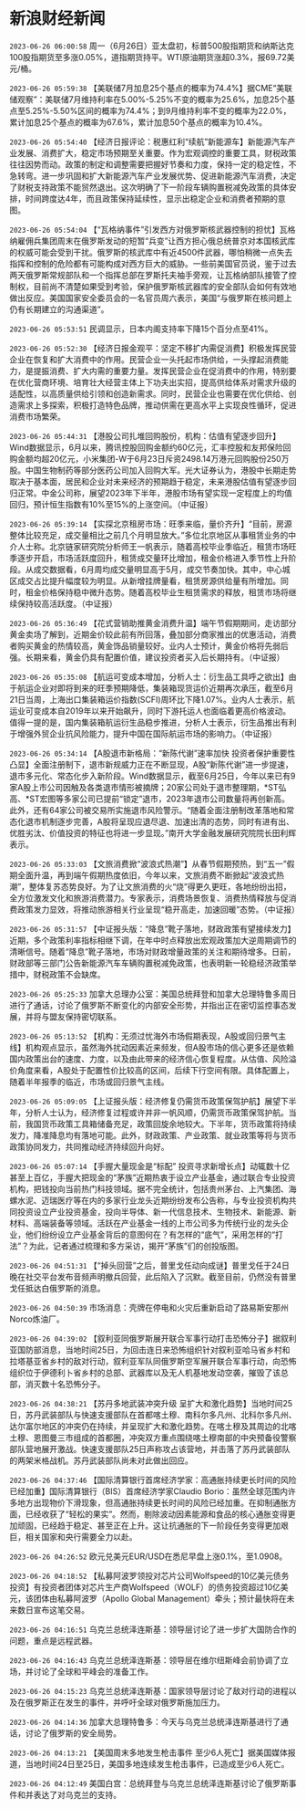 # 新浪财经新闻
`2023-06-26 06:00:58` 周一（6月26日）亚太盘初，标普500股指期货和纳斯达克100股指期货至多涨0.05%，道指期货持平。WTI原油期货涨超0.3%，报69.72美元/桶。

`2023-06-26 05:59:38` 【美联储7月加息25个基点的概率为74.4%】据CME“美联储观察”：美联储7月维持利率在5.00%-5.25%不变的概率为25.6%，加息25个基点至5.25%-5.50%区间的概率为74.4%；到9月维持利率不变的概率为22.0%，累计加息25个基点的概率为67.6%，累计加息50个基点的概率为10.4%。

`2023-06-26 05:54:40` 【经济日报评论：税惠红利“续航”新能源车】新能源汽车产业发展、消费扩大，稳定市场预期至关重要。作为宏观调控的重要工具，财税政策往往因势而动。政策的制定和调整需要把握好节奏和力度，保持一定的稳定性，不急转弯。进一步巩固和扩大新能源汽车产业发展优势、促进新能源汽车消费，决定了财税支持政策不能贸然退出。这次明确了下一阶段车辆购置税减免政策的具体安排，时间跨度达4年，而且政策保持延续性，显示出稳定企业和消费者预期的意图。

`2023-06-26 05:54:04` 【“瓦格纳事件”引发西方对俄罗斯核武器控制的担忧】瓦格纳雇佣兵集团周末在俄罗斯发动的短暂“兵变”让西方担心俄总统普京对本国核武库的权威可能会受到干扰。俄罗斯的核武库中有近4500件武器，哪怕稍微一点失去指挥和控制的危险都有可能构成对西方巨大的威胁。一些前美国官员说，鉴于过去两天俄罗斯常规部队和一个指挥总部在罗斯托夫袖手旁观，让瓦格纳部队接管了控制权，目前尚不清楚如果受到考验，保护俄罗斯核武器库的安全部队会如何有效地做出反应。美国国家安全委员会的一名官员周六表示，美国“与俄罗斯在核问题上仍有长期建立的沟通渠道”。

`2023-06-26 05:53:51` 民调显示，日本内阁支持率下降15个百分点至41%。

`2023-06-26 05:52:30` 【经济日报金观平：坚定不移扩内需促消费】积极发挥民营企业在恢复和扩大消费中的作用。民营企业一头托起市场供给，一头撑起消费能力，是提振消费、扩大内需的重要力量。发挥民营企业在促消费中的作用，特别要在优化营商环境、培育壮大经营主体上下功夫出实招，提高供给体系对需求升级的适配性，以高质量供给引领和创造新需求。同时，民营企业也需要在优化供给、创造需求上多探索，积极打造特色品牌，推动供需在更高水平上实现良性循环，促进消费市场繁荣。

`2023-06-26 05:44:31` 【港股公司扎堆回购股份，机构：估值有望逐步回升】Wind数据显示，6月以来，腾讯控股回购金额约60亿元，汇丰控股和友邦保险回购金额均超20亿元，小米集团-W于6月23日斥资2498.14万港元回购股份250万股。中国生物制药等部分医药公司加入回购大军。光大证券认为，港股中长期走势取决于基本面，居民和企业对未来经济的预期趋于稳定，未来港股估值有望逐步回归正常。中金公司称，展望2023年下半年，港股市场有望实现一定程度上的均值回归，预计恒生指数有10%至15%的上涨空间。（中证报）

`2023-06-26 05:39:14` 【实探北京租房市场：旺季来临，量价齐升】“目前，房源整体比较充足，成交量相比之前几个月明显放大。”多位北京地区从事租赁业务的中介人士称。北京链家研究院分析师王一帆表示，随着高校毕业季临近，租赁市场旺季逐步开启，市场活跃度回升，租赁成交量环比增加，租金价格进入季节性上升阶段。从成交数据看，6月周均成交量明显高于5月，成交节奏加快。其中，中心城区成交占比提升幅度较为明显。从新增挂牌量看，租赁房源供给量有所增加。同时，租金价格保持稳中微升态势。随着高校毕业生租赁需求的释放，租赁市场将继续保持较高活跃度。（中证报）

`2023-06-26 05:36:49` 【花式营销助推黄金消费升温】端午节假期期间，走访部分黄金卖场了解到，近期金价较此前有所回落，叠加部分商家推出的优惠活动，消费者购买黄金的热情较高，黄金饰品销量较好。业内人士预计，黄金价格将先弱后强。长期来看，黄金仍具有配置价值，建议投资者买入后长期持有。（中证报）

`2023-06-26 05:35:08` 【航运可变成本增加，分析人士：衍生品工具呼之欲出】由于航运企业对即将到来的旺季预期降低，集装箱现货运价近期再次承压，截至6月21日当周，上海出口集装箱运价指数(SCFI)周环比下降1.07%。业内人士表示，航运业可变成本自2019年以来开始飙升，同时下游托运人也面临着更高价格波动。值得一提的是，国内集装箱航运衍生品稳步推进，分析人士表示，衍生品推出有利于增强外贸企业抗风险能力，提升中国在国际航运市场的影响力。（中证报）

`2023-06-26 05:34:14` 【A股退市新格局：“新陈代谢”速率加快 投资者保护重要性凸显】全面注册制下，退市新规威力正在不断显现，A股“新陈代谢”进一步提速，退市多元化、常态化步入新阶段。Wind数据显示，截至6月25日，今年以来已有9家A股上市公司因触及各类退市情形被摘牌；20家公司处于退市整理期，*ST弘高、*ST宏图等多家公司已提前“锁定”退市，2023年退市公司数量将再创新高。此外，还有64家公司被交易所实施退市风险警示。“随着全面注册制改革落地和常态化退市机制逐步完善，A股将呈现应退尽退、加速出清的态势，同时有进有出、优胜劣汰、价值投资的特征也将进一步显现。”南开大学金融发展研究院院长田利辉表示。

`2023-06-26 05:33:03` 【文旅消费掀“波浪式热潮”】从春节假期预热，到“五一”假期全面升温，再到端午假期热度依旧，今年以来，文旅消费不断掀起“波浪式热潮”，整体复苏态势良好。为了让文旅消费的火“烧”得更久更旺，各地纷纷出招，全方位激发文化和旅游消费潜力。专家表示，消费场景恢复、消费热情释放与促消费政策发力显效，将推动旅游相关行业呈现“稳开高走，加速回暖”态势。（中证报）

`2023-06-26 05:31:57` 【中证报头版：“降息”靴子落地，财政政策有望接续发力】近期，多个政策利率指标相继下调，在年中时点释放出宏观政策加大逆周期调节的清晰信号。随着“降息”靴子落地，市场对财政增量政策的关注和期待增多。日前，财政部等三部门公告新能源汽车车辆购置税减免政策，也表明新一轮稳经济政策举措中，财税政策不会缺席。

`2023-06-26 05:25:33` 加拿大总理办公室：美国总统拜登和加拿大总理特鲁多周日进行了通话，讨论了俄罗斯不断变化的内部安全形势，并指出正在密切监控事态发展，并将与盟友保持密切联系。

`2023-06-26 05:13:52` 【机构：无须过忧海外市场假期表现，A股或回归景气主线】机构观点显示，虽然海外扰动因素近来频发，但A股市场的信心更多还是依赖国内政策出台的速度、力度，以及由此带来的经济信心恢复程度。从估值、风险溢价角度来看，A股处于配置性价比较高的区间，后续下行空间有限。具体配置上，随着半年报季的临近，市场或回归景气主线。

`2023-06-26 05:09:05` 【上证报头版：经济修复仍需货币政策保驾护航】展望下半年，分析人士认为，经济修复过程或许并非一帆风顺，仍需货币政策保驾护航。当前，我国货币政策工具箱储备充足，政策回旋余地较大。下半年，货币政策将持续发力，降准降息均有落地可能。此外，财政政策、产业政策、就业政策等将与货币政策协同发力，共同推动经济持续回升向好。

`2023-06-26 05:07:14` 【手握大量现金是“标配” 投资寻求新增长点】动辄数十亿甚至上百亿，手握大把现金的“茅族”近期热衷于设立产业基金，通过联合专业投资机构，把钱投向当前热门科技领域。据不完全统计，包括贵州茅台、上汽集团、海螺水泥、迈瑞医疗等在内的多家行业龙头近期纷纷发布公告称，与专业投资机构共同投资设立产业投资基金，投向半导体、新一代信息技术、生物技术、新能源、新材料、高端装备等领域。活跃在产业基金一线的上市公司多为传统行业的龙头企业，他们纷纷设立产业基金背后的意图何在？有怎样的“底气”，采用怎样的“打法”？为此，记者通过梳理和多方采访，揭开“茅族”们的创投版图。

`2023-06-26 04:51:31` 【“掉头回营”之后，普里戈任动向成谜】普里戈任于24日晚在社交平台发布音频声明撤兵回营，此后陷入了沉默。截至目前，仍然没有普里戈任抵达白俄罗斯的消息。

`2023-06-26 04:50:39` 市场消息：壳牌在停电和火灾后重新启动了路易斯安那州Norco炼油厂。

`2023-06-26 04:39:02` 【叙利亚同俄罗斯展开联合军事行动打击恐怖分子】据叙利亚国防部消息，当地时间25日，为回击连日来恐怖组织针对叙利亚哈马省乡村和拉塔基亚省乡村的敌对行动，叙利亚军队同俄罗斯空军展开联合军事行动，向恐怖组织位于伊德利卜省乡村的总部、武器库以及无人机基地发动空袭，摧毁了该总部，消灭数十名恐怖分子。

`2023-06-26 04:38:21` 【苏丹多地武装冲突升级 呈扩大和激化趋势】当地时间25日，苏丹武装部队与快速支援部队在首都喀土穆、南科尔多凡州、北科尔多凡州、达尔富尔地区的冲突仍在持续，并呈现扩大和激化趋势。在喀土穆及其周边的北喀土穆、恩图曼三市组成的首都圈，冲突双方重点围绕喀土穆南部的中央预备役警察部队营地展开激战。快速支援部队25日声称攻占该营地，并击落了苏丹武装部队的两架米格战机。苏丹武装部队尚未对此做出回应。

`2023-06-26 04:37:46` 【国际清算银行首席经济学家：高通胀持续更长时间的风险已经加重】国际清算银行（BIS）首席经济学家Claudio Borio：虽然全球范围内许多地方出现物价下滑现象，但高通胀持续更长时间的风险已经加重。在抑制通胀方面，已经收获了“轻松的果实”。然而，剔除波动因素能源和食品的核心通胀变得更加顽固，已经趋于稳定、甚至正在上升。这让抗通胀的下一阶段任务变得更加艰巨，相关国家和央行需要全力以赴。

`2023-06-26 04:26:52` 欧元兑美元EUR/USD在悉尼早盘上涨0.1%，至1.0908。

`2023-06-26 04:18:52` 【私募阿波罗领投对芯片公司Wolfspeed的10亿美元债务投资】有投资者团体对芯片生产商Wolfspeed（WOLF）的债务投资超过10亿美元，该团体由私募阿波罗（Apollo Global Management）牵头；预计最快将在未来数日宣布这笔交易。

`2023-06-26 04:16:51` 乌克兰总统泽连斯基：领导层讨论了进一步扩大国防合作的问题，重点是远程武器。

`2023-06-26 04:16:43` 乌克兰总统泽连斯基：领导层在维尔纽斯峰会前协调了立场，并讨论了全球和平峰会的准备工作。

`2023-06-26 04:15:23` 乌克兰总统泽连斯基：国家领导层讨论了敌对行动的进程以及在俄罗斯正在发生的事件，并呼吁全球对俄罗斯施加压力。

`2023-06-26 04:14:36` 加拿大总理特鲁多：今天与乌克兰总统泽连斯基进行了通话，讨论了俄罗斯的安全局势。

`2023-06-26 04:13:21` 【美国周末多地发生枪击事件 至少6人死亡】据美国媒体报道，当地时间24日至25日，美国多地连续发生枪击事件，已造成至少6人死亡。

`2023-06-26 04:12:49` 美国白宫：总统拜登与乌克兰总统泽连斯基讨论了俄罗斯事件和并表达了对乌克兰的支持。

